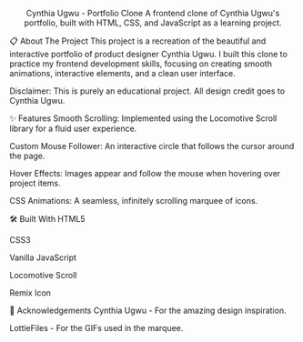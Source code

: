 <div align="center">

Cynthia Ugwu - Portfolio Clone
A frontend clone of Cynthia Ugwu's portfolio, built with HTML, CSS, and JavaScript as a learning project.

</div>

📋 About The Project
This project is a recreation of the beautiful and interactive portfolio of product designer Cynthia Ugwu. I built this clone to practice my frontend development skills, focusing on creating smooth animations, interactive elements, and a clean user interface.

Disclaimer: This is purely an educational project. All design credit goes to Cynthia Ugwu.

✨ Features
Smooth Scrolling: Implemented using the Locomotive Scroll library for a fluid user experience.

Custom Mouse Follower: An interactive circle that follows the cursor around the page.

Hover Effects: Images appear and follow the mouse when hovering over project items.

CSS Animations: A seamless, infinitely scrolling marquee of icons.

🛠️ Built With
HTML5

CSS3

Vanilla JavaScript

Locomotive Scroll

Remix Icon

🙏 Acknowledgements
Cynthia Ugwu - For the amazing design inspiration.

LottieFiles - For the GIFs used in the marquee.
